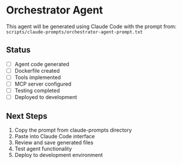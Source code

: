 # Orchestrator Agent

This agent will be generated using Claude Code with the prompt from:
`scripts/claude-prompts/orchestrator-agent-prompt.txt`

## Status
- [ ] Agent code generated
- [ ] Dockerfile created  
- [ ] Tools implemented
- [ ] MCP server configured
- [ ] Testing completed
- [ ] Deployed to development

## Next Steps
1. Copy the prompt from claude-prompts directory
2. Paste into Claude Code interface
3. Review and save generated files
4. Test agent functionality
5. Deploy to development environment